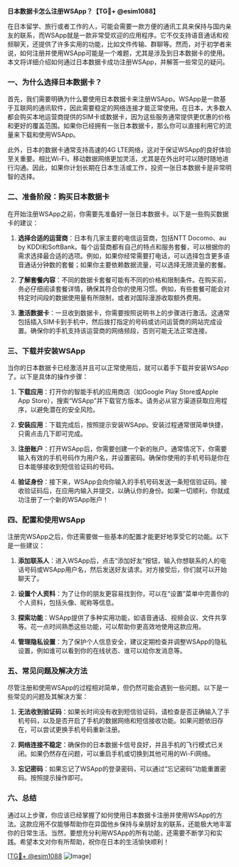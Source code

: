**日本数据卡怎么注册WSApp？【TG💪+ @esim1088】**

在日本留学、旅行或者工作的人，可能会需要一款方便的通讯工具来保持与国内亲友的联系，而WSApp就是一款非常受欢迎的应用程序。它不仅支持语音通话和视频聊天，还提供了许多实用的功能，比如文件传输、群聊等。然而，对于初学者来说，如何注册并使用WSApp可能是一个难题，尤其是涉及到日本数据卡的使用。本文将详细介绍如何通过日本数据卡成功注册WSApp，并解答一些常见的疑问。

### 一、为什么选择日本数据卡？

首先，我们需要明确为什么要使用日本数据卡来注册WSApp。WSApp是一款基于互联网的通讯软件，因此需要稳定的网络连接才能正常使用。在日本，大多数人都会购买本地运营商提供的SIM卡或数据卡，因为这些服务通常提供更优惠的价格和更好的覆盖范围。如果你已经拥有一张日本数据卡，那么你可以直接利用它的流量来下载和使用WSApp。

此外，日本的数据卡通常支持高速的4G LTE网络，这对于保证WSApp的良好体验至关重要。相比Wi-Fi，移动数据网络更加灵活，尤其是在外出时可以随时随地进行沟通。因此，如果你计划长期在日本生活或工作，投资一张日本数据卡是非常明智的选择。

### 二、准备阶段：购买日本数据卡

在开始注册WSApp之前，你需要先准备好一张日本数据卡。以下是一些购买数据卡的建议：

1. **选择合适的运营商**：日本有几家主要的电信运营商，包括NTT Docomo、au by KDDI和SoftBank。每个运营商都有自己的特点和服务套餐，可以根据你的需求选择最合适的选项。例如，如果你经常需要打电话，可以选择包含更多语音通话分钟数的套餐；如果你主要依赖数据流量，可以选择无限流量的套餐。

2. **了解套餐内容**：不同的数据卡套餐可能有不同的价格和限制条件。在购买前，务必仔细阅读套餐详情，确保其符合你的使用习惯。例如，有些套餐可能会对特定时间段的数据使用量有所限制，或者对国际漫游收取额外费用。

3. **激活数据卡**：一旦收到数据卡，你需要按照说明书上的步骤进行激活。这通常包括插入SIM卡到手机中，然后拨打指定的号码或访问运营商的网站完成设置。确保你的手机支持该运营商的网络频段，否则可能无法正常连接。

### 三、下载并安装WSApp

当你的日本数据卡已经激活并且可以正常使用后，就可以着手下载并安装WSApp了。以下是具体的操作步骤：

1. **下载应用**：打开你的智能手机的应用商店（如Google Play Store或Apple App Store），搜索“WSApp”并下载官方版本。请务必从官方渠道获取应用程序，以避免潜在的安全风险。

2. **安装应用**：下载完成后，按照提示安装WSApp。安装过程通常很简单快捷，只需点击几下即可完成。

3. **注册账户**：打开WSApp后，你需要创建一个新的账户。通常情况下，你需要输入有效的手机号码作为用户名，并设置密码。确保你使用的手机号码是你在日本能够接收到短信验证码的号码。

4. **验证身份**：接下来，WSApp会向你输入的手机号码发送一条短信验证码。接收验证码后，在应用内输入并提交，以确认你的身份。如果一切顺利，你就成功注册了一个新的WSApp账户！

### 四、配置和使用WSApp

注册完WSApp之后，你还需要做一些基本的配置才能更好地享受它的功能。以下是一些建议：

1. **添加联系人**：进入WSApp后，点击“添加好友”按钮，输入你想联系的人的电话号码或WSApp用户名，然后发送好友请求。对方接受后，你们就可以开始聊天了。

2. **设置个人资料**：为了让你的朋友更容易找到你，可以在“设置”菜单中完善你的个人资料，包括头像、昵称等信息。

3. **探索功能**：WSApp提供了多种实用功能，如语音通话、视频会议、文件共享等。花一点时间熟悉这些功能，可以帮助你更高效地使用这款应用。

4. **管理隐私设置**：为了保护个人信息安全，建议定期检查并调整WSApp的隐私设置，例如谁可以看到你的在线状态、谁可以给你发消息等。

### 五、常见问题及解决方法

尽管注册和使用WSApp的过程相对简单，但仍然可能会遇到一些问题。以下是一些常见的问题及其解决方案：

1. **无法收到验证码**：如果长时间没有收到短信验证码，请检查是否正确输入了手机号码，以及是否开启了手机的数据网络和短信接收功能。如果问题依旧存在，可以尝试更换手机号码重新注册。

2. **网络连接不稳定**：确保你的日本数据卡信号良好，并且手机的飞行模式已关闭。如果仍然存在问题，可以重启手机或切换到其他可用的Wi-Fi网络。

3. **忘记密码**：如果忘记了WSApp的登录密码，可以通过“忘记密码”功能重置密码。按照提示操作即可。

### 六、总结

通过以上步骤，你应该已经掌握了如何使用日本数据卡注册并使用WSApp的方法。这款应用不仅能够帮助你在异国他乡保持与亲朋好友的联系，还能极大地丰富你的日常生活。当然，要想充分利用WSApp的所有功能，还需要不断学习和实践。希望本文对你有所帮助，祝你在日本的生活愉快顺利！

[[TG💪+ @esim1088](https://t.me/s/esim1088) ![Image](https://i.postimg.cc/4NQfJmqS/Snipaste-2025-05-13-00-14-12.png)]